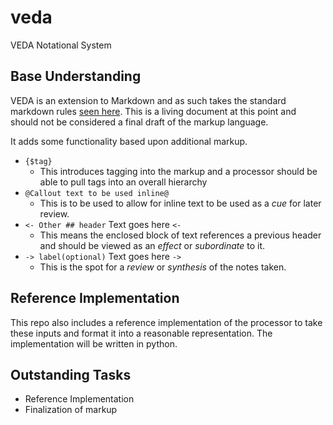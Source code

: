 # veda
VEDA Notational System

## Base Understanding
VEDA is an extension to Markdown and as such takes the standard markdown rules [seen here](https://github.com/adam-p/markdown-here/wiki/Markdown-Cheatsheet). This is a living document at this point and should not be considered a final draft of the markup language.

It adds some functionality based upon additional markup.
- `{$tag}`
  - This introduces tagging into the markup and a processor should be able to pull tags into an overall hierarchy
- `@Callout text to be used inline@`
  - This is to be used to allow for inline text to be used as a *cue* for later review.
- `<- Other ## header`
   Text goes here
   `<-`
  - This means the enclosed block of text references a previous header and should be viewed as an *effect* or *subordinate* to it.
- `-> label(optional)`
   Text goes here
   `->`
  - This is the spot for a *review* or *synthesis* of the notes taken.

## Reference Implementation
This repo also includes a reference implementation of the processor to take these inputs and format it into a reasonable representation. The implementation will be written in python.

## Outstanding Tasks
- Reference Implementation
- Finalization of markup